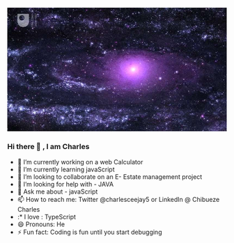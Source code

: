 ![Alt text](galaxies.jpg "Title")
### Hi there 👋 , I am Charles

<!--
**Charles-04/Charles-04** is a ✨ _special_ ✨ repository because its `README.md` (this file) appears on your GitHub profile.

Here are some ideas to get you started:-->

- 🔭 I’m currently working on a web Calculator
- 🌱 I’m currently learning javaScript
- 👯 I’m looking to collaborate on an E- Estate management project
- 🤔 I’m looking for help with - JAVA
- 💬 Ask me about - javaScript
- 📫 How to reach me: Twitter @charlesceejay5 or LinkedIn @ Chibueze Charles
- :* I love : TypeScript
- 😄 Pronouns: He
- ⚡ Fun fact: Coding is fun until you start debugging

